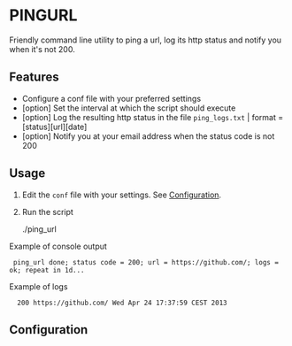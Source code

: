 # PINGURL

Friendly command line utility to ping a url, log its http status and notify you when it's not 200.

## Features

* Configure a conf file with your preferred settings
* [option] Set the interval at which the script should execute
* [option] Log the resulting http status in the file `ping_logs.txt` | format = [status][url][date]
* [option] Notify you at your email address when the status code is not 200

## Usage

1. Edit the `conf` file with your settings. See [Configuration](#conf).

2. Run the script

    ./ping_url
    
Example of console output

     ping_url done; status code = 200; url = https://github.com/; logs = ok; repeat in 1d...
    
Example of logs

      200 https://github.com/ Wed Apr 24 17:37:59 CEST 2013
      
## <a id="conf">Configuration</a>
